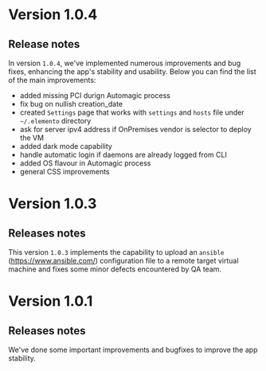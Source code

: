 # Version 1.0.4

## Release notes
In version `1.0.4`, we've implemented numerous improvements and bug fixes, enhancing the app's stability and usability.
Below you can find the list of the main improvements:

 - added missing PCI durign Automagic process
 - fix bug on nullish creation_date
 - created `Settings` page that works with `settings` and `hosts` file under `~/.elemento` directory
 - ask for server ipv4 address if OnPremises vendor is selector to deploy the VM
 - added dark mode capability
 - handle automatic login if daemons are already logged from CLI
 - added OS flavour in Automagic process
 - general CSS improvements

# Version 1.0.3

## Releases notes
This version `1.0.3` implements the capability to upload an `ansible` (https://www.ansible.com/) configuration file to a remote target virtual machine and fixes some minor defects encountered by QA team.

# Version 1.0.1

## Releases notes
We've done some important improvements and bugfixes to improve the app stability.
